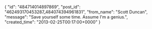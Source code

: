  {
   "id": "484714014897869",
   "post_id": "462493170453287_484074394961831",
   "from_name": "Scott Duncan",
   "message": "Save yourself some time. Assume I'm a genius.",
   "created_time": "2013-02-25T00:17:00+0000"
 }
